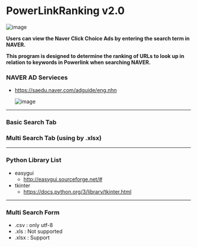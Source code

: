 # PowerLinkRanking v2.0

![image](https://user-images.githubusercontent.com/41619898/75845179-b01c6400-5e1b-11ea-8497-76099d395573.png)



**Users can view the Naver Click Choice Ads by entering the search term in NAVER.**

**This program is designed to determine the ranking of URLs to look up in relation to keywords in Powerlink when searching NAVER.**



### NAVER AD Servieces

- https://saedu.naver.com/adguide/eng.nhn

  ![image](https://user-images.githubusercontent.com/41619898/76375166-7c47be00-6388-11ea-91f8-32a428b8553a.png)

---



### Basic Search Tab





### Multi Search Tab (using by .xlsx)





---



### Python Library List

- easygui
  - http://easygui.sourceforge.net/#
- tkinter
  - https://docs.python.org/3/library/tkinter.html



---



### Multi Search Form

- .csv : only utf-8
- .xls : Not supported
- .xlsx : Support

